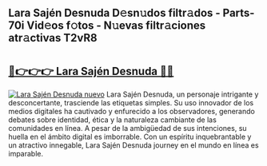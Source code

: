 ## Lara Sajén Desnuda D𝚎sn𝚞dos filtr𝚊dos - Parts-70i Vid𝚎os f𝚘tos - N𝚞evas filtr𝚊ciones atr𝚊ctivas T2vR8

# <h2><a href="http://mb6ign.tromn.icu/?c=Lara+Saj%c3%a9n+Desnuda">🔗👉👉👉 Lara Sajén Desnuda 🔗🔗</a></h2>

[![Lara Sajén Desnuda nuevo](https://i.imgur.com/pEAQMta.gif)](http://mb6ign.tromn.icu/?c=Lara+Saj%c3%a9n+Desnuda)
Lara Sajén Desnuda, un personaje intrigante y desconcertante, trasciende las etiquetas simples. Su uso innovador de los medios digitales ha cautivado y enfurecido a los observadores, generando debates sobre identidad, ética y la naturaleza cambiante de las comunidades en línea. A pesar de la ambigüedad de sus intenciones, su huella en el ámbito digital es imborrable. Con un espíritu inquebrantable y un atractivo innegable, Lara Sajén Desnuda journey en el mundo en línea es imparable.

